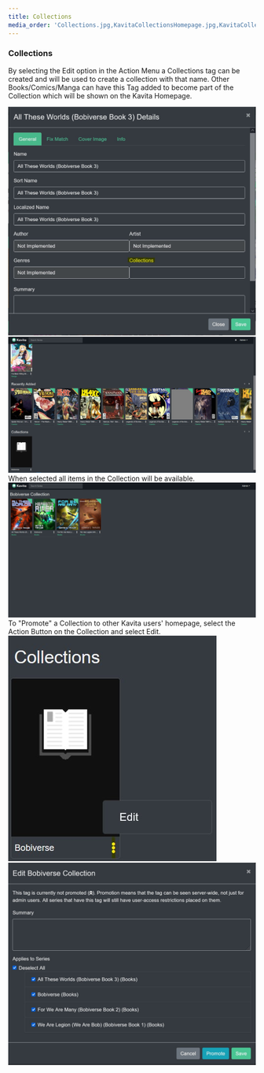 ```yaml
---
title: Collections
media_order: 'Collections.jpg,KavitaCollectionsHomepage.jpg,KavitaCollectionActionSelect.jpg,KavitaCollectionSelected.jpg,KavitaCollectionPromotion.jpg'
---
```


### Collections

By selecting the Edit option in the Action Menu a Collections tag can be created and will be used to create a collection with that name. Other Books/Comics/Manga can have this Tag added to become part of the Collection which will be shown on the Kavita Homepage.

![Collections](Collections.jpg "Collections")
![KavitaCollectionsHomepage](KavitaCollectionsHomepage.jpg "KavitaCollectionsHomepage")
When selected all items in the Collection will be available.
![KavitaCollectionSelected](KavitaCollectionSelected.jpg "KavitaCollectionSelected")
To "Promote" a Collection to other Kavita users' homepage, select the Action Button on the Collection and select Edit.
![KavitaCollectionActionSelect](KavitaCollectionActionSelect.jpg "KavitaCollectionActionSelect")
![KavitaCollectionPromotion](KavitaCollectionPromotion.jpg "KavitaCollectionPromotion")